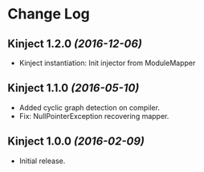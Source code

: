 # Change Log 

## Kinject 1.2.0 *(2016-12-06)*
+ Kinject instantiation: Init injector from ModuleMapper

## Kinject 1.1.0 *(2016-05-10)*
+ Added cyclic graph detection on compiler.
+ Fix: NullPointerException recovering mapper.

## Kinject 1.0.0 *(2016-02-09)*
+ Initial release.

